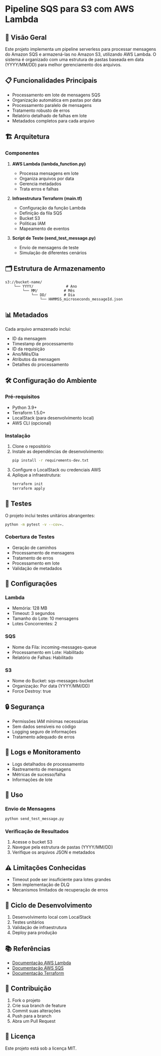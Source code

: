 # Pipeline SQS para S3 com AWS Lambda

## 🚀 Visão Geral
Este projeto implementa um pipeline serverless para processar mensagens do Amazon SQS e armazená-las no Amazon S3, utilizando AWS Lambda. O sistema é organizado com uma estrutura de pastas baseada em data (YYYY/MM/DD) para melhor gerenciamento dos arquivos.

## 📋 Funcionalidades Principais
- Processamento em lote de mensagens SQS
- Organização automática em pastas por data
- Processamento paralelo de mensagens
- Tratamento robusto de erros
- Relatório detalhado de falhas em lote
- Metadados completos para cada arquivo

## 🏗️ Arquitetura

### Componentes
1. **AWS Lambda (lambda_function.py)**
   - Processa mensagens em lote
   - Organiza arquivos por data
   - Gerencia metadados
   - Trata erros e falhas

2. **Infraestrutura Terraform (main.tf)**
   - Configuração da função Lambda
   - Definição da fila SQS
   - Bucket S3
   - Políticas IAM
   - Mapeamento de eventos

3. **Script de Teste (send_test_message.py)**
   - Envio de mensagens de teste
   - Simulação de diferentes cenários

## 🗂️ Estrutura de Armazenamento
```
s3://bucket-name/
    └── YYYY/               # Ano
        └── MM/            # Mês
            └── DD/        # Dia
                └── HHMMSS_microseconds_messageId.json
```

## 📊 Metadados
Cada arquivo armazenado inclui:
- ID da mensagem
- Timestamp de processamento
- ID da requisição
- Ano/Mês/Dia
- Atributos da mensagem
- Detalhes do processamento

## 🛠️ Configuração do Ambiente

### Pré-requisitos
- Python 3.9+
- Terraform 1.5.0+
- LocalStack (para desenvolvimento local)
- AWS CLI (opcional)

### Instalação
1. Clone o repositório
2. Instale as dependências de desenvolvimento:
   ```bash
   pip install -r requirements-dev.txt
   ```
3. Configure o LocalStack ou credenciais AWS
4. Aplique a infraestrutura:
   ```bash
   terraform init
   terraform apply
   ```

## 🧪 Testes
O projeto inclui testes unitários abrangentes:

```bash
python -m pytest -v --cov=.
```

### Cobertura de Testes
- Geração de caminhos
- Processamento de mensagens
- Tratamento de erros
- Processamento em lote
- Validação de metadados

## 🔧 Configurações

### Lambda
- Memória: 128 MB
- Timeout: 3 segundos
- Tamanho do Lote: 10 mensagens
- Lotes Concorrentes: 2

### SQS
- Nome da Fila: incoming-messages-queue
- Processamento em Lote: Habilitado
- Relatório de Falhas: Habilitado

### S3
- Nome do Bucket: sqs-messages-bucket
- Organização: Por data (YYYY/MM/DD)
- Force Destroy: true

## 🔒 Segurança
- Permissões IAM mínimas necessárias
- Sem dados sensíveis no código
- Logging seguro de informações
- Tratamento adequado de erros

## 📝 Logs e Monitoramento
- Logs detalhados de processamento
- Rastreamento de mensagens
- Métricas de sucesso/falha
- Informações de lote

## 🚀 Uso

### Envio de Mensagens
```python
python send_test_message.py
```

### Verificação de Resultados
1. Acesse o bucket S3
2. Navegue pela estrutura de pastas (YYYY/MM/DD)
3. Verifique os arquivos JSON e metadados

## ⚠️ Limitações Conhecidas
- Timeout pode ser insuficiente para lotes grandes
- Sem implementação de DLQ
- Mecanismos limitados de recuperação de erros

## 🔄 Ciclo de Desenvolvimento
1. Desenvolvimento local com LocalStack
2. Testes unitários
3. Validação de infraestrutura
4. Deploy para produção

## 📚 Referências
- [Documentação AWS Lambda](https://docs.aws.amazon.com/lambda)
- [Documentação AWS SQS](https://docs.aws.amazon.com/sqs)
- [Documentação Terraform](https://www.terraform.io/docs)

## 🤝 Contribuição
1. Fork o projeto
2. Crie sua branch de feature
3. Commit suas alterações
4. Push para a branch
5. Abra um Pull Request

## 📄 Licença
Este projeto está sob a licença MIT.
